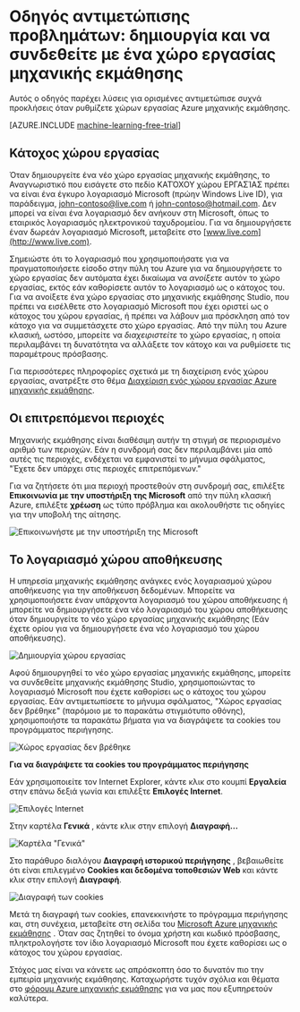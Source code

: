 <properties
    pageTitle="Αντιμετώπιση προβλημάτων: Δημιουργία και να συνδεθείτε με ένα χώρο εργασίας μηχανικής εκμάθησης | Microsoft Azure"
    description="Λύσεις για συνήθη ζητήματα στη δημιουργία και τη σύνδεση σε ένα χώρο εργασίας του Azure μηχανικής εκμάθησης"
    services="machine-learning"
    documentationCenter=""
    authors="garyericson"
    manager="jhubbard"
    editor="cgronlun"/>

<tags
    ms.service="machine-learning"
    ms.workload="data-services"
    ms.tgt_pltfrm="na"
    ms.devlang="na"
    ms.topic="article"
    ms.date="09/09/2016"
    ms.author="garye"/>


# <a name="troubleshooting-guide-create-and-connect-to-an-machine-learning-workspace"></a>Οδηγός αντιμετώπισης προβλημάτων: δημιουργία και να συνδεθείτε με ένα χώρο εργασίας μηχανικής εκμάθησης

Αυτός ο οδηγός παρέχει λύσεις για ορισμένες αντιμετώπισε συχνά προκλήσεις όταν ρυθμίζετε χώρων εργασίας Azure μηχανικής εκμάθησης.

[AZURE.INCLUDE [machine-learning-free-trial](../../includes/machine-learning-free-trial.md)]

## <a name="workspace-owner"></a>Κάτοχος χώρου εργασίας

Όταν δημιουργείτε ένα νέο χώρο εργασίας μηχανικής εκμάθησης, το Αναγνωριστικό που εισάγετε στο πεδίο ΚΑΤΌΧΟΥ χώρου ΕΡΓΑΣΊΑΣ πρέπει να είναι ένα έγκυρο λογαριασμό Microsoft (πρώην Windows Live ID), για παράδειγμα, john-contoso@live.com ή john-contoso@hotmail.com. Δεν μπορεί να είναι ένα λογαριασμό δεν ανήκουν στη Microsoft, όπως το εταιρικός λογαριασμός ηλεκτρονικού ταχυδρομείου. Για να δημιουργήσετε έναν δωρεάν λογαριασμό Microsoft, μεταβείτε στο [www.live.com](http://www.live.com).

Σημειώστε ότι το λογαριασμό που χρησιμοποιήσατε για να πραγματοποιήσετε είσοδο στην πύλη του Azure για να δημιουργήσετε το χώρο εργασίας δεν αυτόματα έχει δικαίωμα να *ανοίξετε* αυτόν το χώρο εργασίας, εκτός εάν καθορίσετε αυτόν το λογαριασμό ως ο κάτοχος του. Για να ανοίξετε ένα χώρο εργασίας στο μηχανικής εκμάθησης Studio, που πρέπει να εισέλθετε στο λογαριασμό Microsoft που έχει οριστεί ως ο κάτοχος του χώρου εργασίας, ή πρέπει να λάβουν μια πρόσκληση από τον κάτοχο για να συμμετάσχετε στο χώρο εργασίας. Από την πύλη του Azure κλασική, ωστόσο, μπορείτε να *διαχειριστείτε* το χώρο εργασίας, η οποία περιλαμβάνει τη δυνατότητα να αλλάξετε τον κάτοχο και να ρυθμίσετε τις παραμέτρους πρόσβασης.

Για περισσότερες πληροφορίες σχετικά με τη διαχείριση ενός χώρου εργασίας, ανατρέξτε στο θέμα [Διαχείριση ενός χώρου εργασίας Azure μηχανικής εκμάθησης].

[Διαχείριση ενός χώρου εργασίας Azure μηχανικής εκμάθησης]: machine-learning-manage-workspace.md

## <a name="allowed-regions"></a>Οι επιτρεπόμενοι περιοχές

Μηχανικής εκμάθησης είναι διαθέσιμη αυτήν τη στιγμή σε περιορισμένο αριθμό των περιοχών. Εάν η συνδρομή σας δεν περιλαμβάνει μία από αυτές τις περιοχές, ενδέχεται να εμφανιστεί το μήνυμα σφάλματος, "Έχετε δεν υπάρχει στις περιοχές επιτρεπόμενων."

Για να ζητήσετε ότι μια περιοχή προστεθούν στη συνδρομή σας, επιλέξτε **Επικοινωνία με την υποστήριξη της Microsoft** από την πύλη κλασική Azure, επιλέξτε **χρέωση** ως τύπο πρόβλημα και ακολουθήστε τις οδηγίες για την υποβολή της αίτησης.

![Επικοινωνήστε με την υποστήριξη της Microsoft][screen1]

## <a name="storage-account"></a>Το λογαριασμό χώρου αποθήκευσης

Η υπηρεσία μηχανικής εκμάθησης ανάγκες ενός λογαριασμού χώρου αποθήκευσης για την αποθήκευση δεδομένων. Μπορείτε να χρησιμοποιήσετε έναν υπάρχοντα λογαριασμό του χώρου αποθήκευσης ή μπορείτε να δημιουργήσετε ένα νέο λογαριασμό του χώρου αποθήκευσης όταν δημιουργείτε το νέο χώρο εργασίας μηχανικής εκμάθησης (Εάν έχετε ορίου για να δημιουργήσετε ένα νέο λογαριασμό του χώρου αποθήκευσης).

<!-- These instructions no longer work, but I'm not sure what to replace them with
To see if you can create a new storage account, in the Classic Portal, go to **Settings** and then click **Usage**.
-->

![Δημιουργία χώρου εργασίας][screen2]

Αφού δημιουργηθεί το νέο χώρο εργασίας μηχανικής εκμάθησης, μπορείτε να συνδεθείτε μηχανικής εκμάθησης Studio, χρησιμοποιώντας το λογαριασμό Microsoft που έχετε καθορίσει ως ο κάτοχος του χώρου εργασίας. Εάν αντιμετωπίσετε το μήνυμα σφάλματος, "Χώρος εργασίας δεν βρέθηκε" (παρόμοιο με το παρακάτω στιγμιότυπο οθόνης), χρησιμοποιήστε τα παρακάτω βήματα για να διαγράψετε τα cookies του προγράμματος περιήγησης.

![Χώρος εργασίας δεν βρέθηκε][screen3]

**Για να διαγράψετε τα cookies του προγράμματος περιήγησης**

Εάν χρησιμοποιείτε τον Internet Explorer, κάντε κλικ στο κουμπί **Εργαλεία** στην επάνω δεξιά γωνία και επιλέξτε **Επιλογές Internet**.  

![Επιλογές Internet][screen4]

Στην καρτέλα **Γενικά** , κάντε κλικ στην επιλογή **Διαγραφή...**

![Καρτέλα "Γενικά"][screen5]

Στο παράθυρο διαλόγου **Διαγραφή ιστορικού περιήγησης** , βεβαιωθείτε ότι είναι επιλεγμένο **Cookies και δεδομένα τοποθεσιών Web** και κάντε κλικ στην επιλογή **Διαγραφή**.

![Διαγραφή των cookies][screen6]

Μετά τη διαγραφή των cookies, επανεκκινήστε το πρόγραμμα περιήγησης και, στη συνέχεια, μεταβείτε στη σελίδα του [Microsoft Azure μηχανικής εκμάθησης](https://studio.azureml.net) . Όταν σας ζητηθεί το όνομα χρήστη και κωδικό πρόσβασης, πληκτρολογήστε τον ίδιο λογαριασμό Microsoft που έχετε καθορίσει ως ο κάτοχος του χώρου εργασίας.

Στόχος μας είναι να κάνετε ως απρόσκοπτη όσο το δυνατόν πιο την εμπειρία μηχανικής εκμάθησης. Καταχωρήστε τυχόν σχόλια και θέματα στο [φόρουμ Azure μηχανικής εκμάθησης](http://social.msdn.microsoft.com/Forums/windowsazure/home?forum=MachineLearning) για να μας που εξυπηρετούν καλύτερα.

[screen1]:media/machine-learning-troubleshooting-creating-ml-workspace/screen1.png
[screen2]:media/machine-learning-troubleshooting-creating-ml-workspace/screen2.png
[screen3]:media/machine-learning-troubleshooting-creating-ml-workspace/screen3.png
[screen4]:media/machine-learning-troubleshooting-creating-ml-workspace/screen4.png
[screen5]:media/machine-learning-troubleshooting-creating-ml-workspace/screen5.png
[screen6]:media/machine-learning-troubleshooting-creating-ml-workspace/screen6.png
